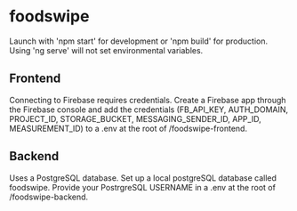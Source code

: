 # foodswipe

Launch with 'npm start' for development or 'npm build' for production. Using 'ng serve' will not set environmental variables.

## Frontend

Connecting to Firebase requires credentials. Create a Firebase app through the Firebase console and add the credentials (FB_API_KEY, AUTH_DOMAIN, PROJECT_ID, STORAGE_BUCKET, MESSAGING_SENDER_ID, APP_ID, MEASUREMENT_ID) to a .env at the root of /foodswipe-frontend.

## Backend

Uses a PostgreSQL database. Set up a local postgreSQL database called foodswipe. Provide your PostrgreSQL USERNAME in a .env at the root of /foodswipe-backend.

